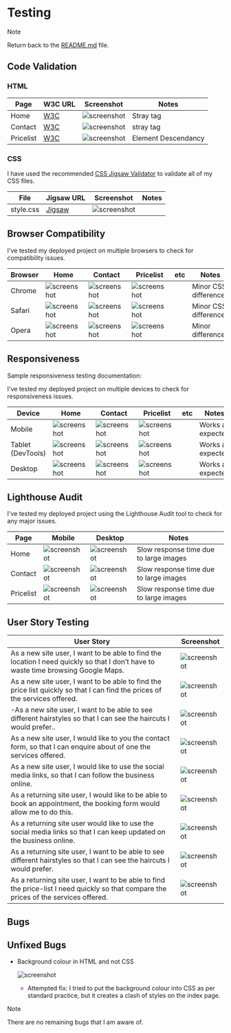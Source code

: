 # Testing

> [!NOTE]  
> Return back to the [README.md](README.md) file.


## Code Validation

### HTML

| Page | W3C URL | Screenshot | Notes |
| --- | --- | --- | --- |
| Home | [W3C](https://validator.w3.org/nu/?doc=https%3A%2F%2FRJM8989.github.io%2FWDA-project-one%2Findex.html) | ![screenshot](assets/Documentation/Validation/html-validation-home.png) | Stray tag |
| Contact | [W3C](https://validator.w3.org/nu/?doc=https%3A%2F%2FRJM8989.github.io%2FWDA-project-one%2Fcontact.html) | ![screenshot](assets/Documentation/Validation/html-validation-contact.png) | stray tag |
| Pricelist | [W3C](https://validator.w3.org/nu/?doc=https%3A%2F%2FRJM8989.github.io%2FWDA-project-one%2Fpricelist.html) | ![screenshot](assets/Documentation/Validation/html-validation-pricelist.png) | Element Descendancy |


### CSS

I have used the recommended [CSS Jigsaw Validator](https://jigsaw.w3.org/css-validator) to validate all of my CSS files.


| File | Jigsaw URL | Screenshot | Notes |
| --- | --- | --- | --- |
| style.css | [Jigsaw](https://jigsaw.w3.org/css-validator/validator?uri=https%3A%2F%2FRJM8989.github.io%2FWDA-project-one) | ![screenshot](assets/Documentation/Validation/css-validation-style.png) |  |


## Browser Compatibility


I've tested my deployed project on multiple browsers to check for compatibility issues.

| Browser | Home | Contact | Pricelist | etc | Notes |
| --- | --- | --- | --- | --- | --- |
| Chrome | ![screenshot](assets/Documentation/chrome-home.png) | ![screenshot](assets/Documentation/chrome-contact.png) | ![screenshot](assets/Documentation/chrome-pricelist.png) | |Minor CSS differences|
| Safari | ![screenshot](assets/Documentation/safari-home.png) | ![screenshot](assets/Documentation/safari-contact.png) | ![screenshot](assets/Documentation/safari-pricelist.png) | |Minor CSS differences|
| Opera | ![screenshot](assets/Documentation/opera-home.png) | ![screenshot](assets/Documentation/opera-contact.png) | ![screenshot](assets/Documentation/opera-pricelist.png)| | Minor differences |


## Responsiveness

Sample responsiveness testing documentation:


I've tested my deployed project on multiple devices to check for responsiveness issues.

| Device | Home | Contact | Pricelist | etc | Notes |
| --- | --- | --- | --- | --- | --- |
| Mobile | ![screenshot](assets/Documentation/Responsiveness/responsive-mobile-home.png) | ![screenshot](assets/Documentation/Responsiveness/responsive-mobile-contact.png) | ![screenshot](assets/Documentation/Responsiveness/responsive-mobile-pricelist.png)| | Works as expected |
| Tablet (DevTools) | ![screenshot](assets/Documentation/Responsiveness/responsive-tablet-home.png) | ![screenshot](assets/Documentation/Responsiveness/responsive-tablet-contact.png) | ![screenshot](assets/Documentation/Responsiveness/responsive-tablet-pricelist.png)| | Works as expected |
| Desktop | ![screenshot](assets/Documentation/Responsiveness/responsive-desktop-home.png) | ![screenshot](assets/Documentation/Responsiveness/responsive-desktop-contact.png) | ![screenshot](assets/Documentation/Responsiveness/responsive-desktop-pricelist.png)| | Works as expected |


## Lighthouse Audit


I've tested my deployed project using the Lighthouse Audit tool to check for any major issues.

| Page | Mobile | Desktop | Notes |
| --- | --- | --- | --- |
| Home | ![screenshot](assets/Documentation/Lighthouse/lighthouse-home-mobile.png) | ![screenshot](assets/Documentation/Lighthouse/lighthouse-contact-desktop.png) | Slow response time due to large images|
| Contact | ![screenshot](assets/Documentation/Lighthouse/lighthouse-contact-mobile.png) | ![screenshot](assets/Documentation/Lighthouse/lighthouse-contact-desktop.png) | Slow response time due to large images |
| Pricelist | ![screenshot](assets/Documentation/Lighthouse/lighthouse-pricelist-mobile.png) | ![screenshot](assets/Documentation/Lighthouse/lighthouse-desktop-pricelist.png) | Slow response time due to large images |


## User Story Testing


| User Story | Screenshot |
| --- | --- |
|As a new site user, I want to be able to find the location I need quickly so that I don’t have to waste time browsing Google Maps.| ![screenshot](assets/Documentation/Features/feature01.png) |
|As a new site user, I want to be able to find the price list quickly so that I can find the prices of the services offered.| ![screenshot](assets/Documentation/Features/feature02.png) |
|-As a new site user, I want to be able to see different hairstyles so that I can see the haircuts I would prefer..| ![screenshot](assets/Documentation/Features/feature03.png) |
|As a new site user, I would like to you the contact form, so that I can enquire about of one the services offered.| ![screenshot](assets/Documentation/Features/feature04.png) |
|As a new site user, I would like to use the social media links, so that I can follow the business online.| ![screenshot](assets/Documentation/Features/feature05.png) |
|As a returning site user, I would like to be able to book an appointment, the booking form would allow me to do this.| ![screenshot](assets/Documentation/Features/feature06.png) |
|As a returning site user would like to use the social media links so that I can keep updated on the business online.| ![screenshot](assets/Documentation/Features/feature05.png) |
|As a returning site user, I want to be able to see different hairstyles so that I can see the haircuts I would prefer.| ![screenshot](assets/Documentation/Features/feature03.png) |
|As a returning site user, I want to be able to find the price-list I need quickly so that compare the prices of the services offered.| ![screenshot](assets/Documentation/Features/feature02.png) |



## Bugs



## Unfixed Bugs

- Background colour in HTML and not CSS

    ![screenshot](assets/Documentation/unfixed-bug01.png)

    - Attempted fix: I tried to put the background colour into CSS as per standard practice, but it creates a clash of styles on the index page.



> [!NOTE]  
> There are no remaining bugs that I am aware of.
